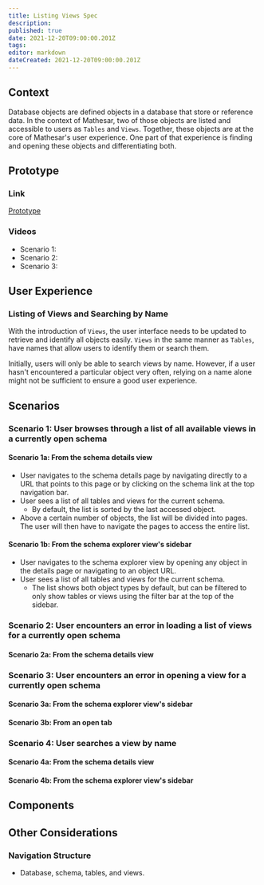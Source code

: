 ```yaml
---
title: Listing Views Spec
description: 
published: true
date: 2021-12-20T09:00:00.201Z
tags: 
editor: markdown
dateCreated: 2021-12-20T09:00:00.201Z
---
```


## Context

Database objects are defined objects in a database that store or reference data. In the context of Mathesar, two of those objects are listed and accessible to users as `Tables` and `Views`. Together, these objects are at the core of Mathesar's user experience. One part of that experience is finding and opening these objects and differentiating both.

## Prototype

### Link

[Prototype](https://mathesar-prototype.netlify.app/)

### Videos

- Scenario 1:
- Scenario 2:
- Scenario 3:

## User Experience

### Listing of Views and Searching by Name

With the introduction of `Views`, the user interface needs to be updated to retrieve and identify all objects easily. `Views` in the same manner as `Tables`, have names that allow users to identify them or search them.

Initially, users will only be able to search views by name. However, if a user hasn't encountered a particular object very often, relying on a name alone might not be sufficient to ensure a good user experience.

## Scenarios

### Scenario 1: User browses through a list of all available views in a currently open schema

#### Scenario 1a: From the schema details view

- User navigates to the schema details page by navigating directly to a URL that points to this page or by clicking on the schema link at the top navigation bar.
- User sees a list of all tables and views for the current schema.
  - By default, the list is sorted by the last accessed object.
- Above a certain number of objects, the list will be divided into pages. The user will then have to navigate the pages to access the entire list.

#### Scenario 1b: From the schema explorer view's sidebar

- User navigates to the schema explorer view by opening any object in the details page or navigating to an object URL.
- User sees a list of all tables and views for the current schema.
  - The list shows both object types by default, but can be filtered to only show tables or views using the filter bar at the top of the sidebar.

### Scenario 2: User encounters an error in loading a list of views for a currently open schema

#### Scenario 2a: From the schema details view

### Scenario 3: User encounters an error in opening a view for a currently open schema

#### Scenario 3a: From the schema explorer view's sidebar

#### Scenario 3b: From an open tab

### Scenario 4: User searches a view by name

#### Scenario 4a: From the schema details view

#### Scenario 4b: From the schema explorer view's sidebar

## Components

## Other Considerations

### Navigation Structure

- Database, schema, tables, and views.
